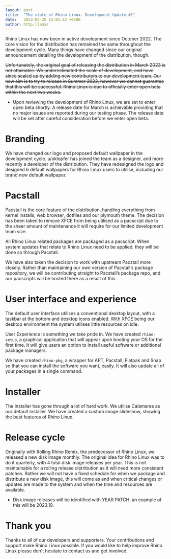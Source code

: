 ```yaml
---
layout: post
title:  "The state of Rhino Linux. Development Update #1"
date:   2023-02-25 12:01:42 +0100
author: http.llamaz
---
```


Rhino Linux has now been in active development since October 2022. The core vision for the distribution has remained the same throughout the development cycle. Many things have changed since our original announcement detailing the development of the distribution, though.

~~Unfortunately, the original goal of releasing the distribution in March 2023 is not attainable. We underestimated the scale of development, and have since scaled up by adding new contributors to our development team. Our new aim is to try to release in Summer 2023, however we cannot guarantee that this will be successful. Rhino Linux is due to officially enter open beta within the next two weeks.~~

* Upon reviewing the development of Rhino Linux, we are set to enter open beta shortly. A release date for March is achievable providing that no major issues are reported during our testing phase. The release date will be set after careful consideration before we enter open beta.

# Branding

We have changed our logo and proposed default wallpaper in the development cycle. u/oklopfer has joined the team as a designer, and more recently a developer of the distribution. They have redesigned the logo and designed 6 default wallpapers for Rhino Linux users to utilise, including our brand new default wallpaper.

# Pacstall

Pacstall is the core feature of the distribution, handling everything from kernel installs, web browser, dotfiles and our plymouth theme. The decision has been taken to remove XFCE from being utilised as a pacscript due to the sheer amount of maintenance it will require for our limited development team size.

All Rhino Linux related packages are packaged as a pacscript. When system updates that relate to Rhino Linux need to be applied, they will be done so through Pacstall.

We have also taken the decision to work with upstream Pacstall more closely. Rather than maintaining our own version of Pacstall’s package repository, we will be contributing straight to Pacstall’s package repo, and our pacscripts will be hosted there as a result of this.

# User interface and experience

The default user interface utilises a conventional desktop layout, with a taskbar at the bottom and desktop icons enabled. With XFCE being our desktop environment the system utilises little resources on idle.

User Experience is something we take pride in. We have created `rhino-setup`, a graphical application that will appear upon booting your OS for the first time. It will give users an option to install useful software or additional package managers.

We have created `rhino-pkg`, a wrapper for APT, Pacstall, Flatpak and Snap so that you can install the software you want, easily. It will also update all of your packages in a single command.

# Installer

The installer has gone through a lot of hard work. We utilise Calamares as our default installer. We have created a custom image slideshow, showing the best features of Rhino Linux.

# Release cycle

Originally with Rolling Rhino Remix, the predecessor of Rhino Linux, we released a new disk image monthly. The original idea for Rhino Linux was to do it quarterly, with 4 total disk image releases per year. This is not maintainable for a rolling release distribution as it will need more consistent patches. Rather we will not have a fixed schedule for when we package and distribute a new disk image, this will come as and when critical changes or updates are made to the system and when the time and resources are available.

* Disk image releases will be identified with YEAR.PATCH, an example of this will be 2023.19.

# Thank you

Thanks to all of our developers and supporters. Your contributions and support make Rhino Linux possible. If you would like to help improve Rhino Linux please don't hesitate to contact us and get involved.
